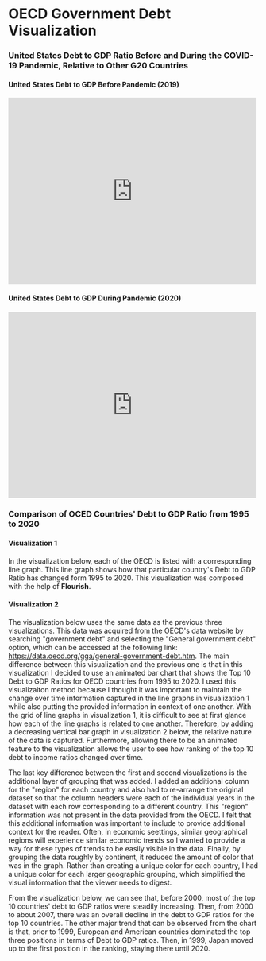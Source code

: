 # OECD Government Debt Visualization
### United States Debt to GDP Ratio Before and During the COVID-19 Pandemic, Relative to Other G20 Countries
#### United States Debt to GDP Before Pandemic (2019)
<iframe src="https://data.oecd.org/chart/6viM" width="500" height="375" style="border: 0" mozallowfullscreen="true" webkitallowfullscreen="true" allowfullscreen="true"><a href="https://data.oecd.org/chart/6viM" target="_blank">OECD Chart: General government debt, Total, % of GDP, Annual, 2019</a></iframe>


#### United States Debt to GDP During Pandemic (2020)
<iframe src="https://data.oecd.org/chart/6viO" width="500" height="375" style="border: 0" mozallowfullscreen="true" webkitallowfullscreen="true" allowfullscreen="true"><a href="https://data.oecd.org/chart/6viO" target="_blank">OECD Chart: General government debt, Total, % of GDP, Annual, 2020</a></iframe>

### Comparison of OCED Countries' Debt to GDP Ratio from 1995 to 2020

#### Visualization 1

In the visualization below, each of the OECD is listed with a corresponding line graph. This line graph shows how that particular country's Debt to GDP Ratio has changed form 1995 to 2020. This visualization was composed with the help of **Flourish**.


<div class="flourish-embed flourish-chart" data-src="visualisation/7667826"><script src="https://public.flourish.studio/resources/embed.js"></script></div>


#### Visualization 2

The visualization below uses the same data as the previous three visualizations. This data was acquired from the OECD's data website by searching "government debt" and selecting the "General government debt" option, which can be accessed at the following link: https://data.oecd.org/gga/general-government-debt.htm.  The main difference between this visualization and the previous one is that in this visualization I decided to use an animated bar chart that shows the Top 10 Debt to GDP Ratios for OECD countries from 1995 to 2020. I used this visualizaiton method because I thought it was important to maintain the change over time information captured in the line graphs in visualization 1 while also putting the provided information in context of one another. With the grid of line graphs in visualization 1, it is difficult to see at first glance how each of the line graphs is related to one another. Therefore, by adding a decreasing vertical bar graph in visualization 2 below, the relative nature of the data is captured. Furthermore, allowing there to be an animated feature to the visualization allows the user to see how ranking of the top 10 debt to income ratios changed over time. 

The last key difference between the first and second visualizations is the additional layer of grouping that was added. I added an additional column for the "region" for each country and also had to re-arrange the original dataset so that the column headers were each of the individual years in the dataset with each row corresponding to a different country. This "region" information was not present in the data provided from the OECD. I felt that this additional information was important to include to provide additional context for the reader. Often, in economic seettings, similar geographical regions will experience similar economic trends so I wanted to provide a way for these types of trends to be easily visible in the data. Finally, by grouping the data roughly by continent, it reduced the amount of color that was in the graph. Rather than creating a unique color for each country, I had a unique color for each larger geographic grouping, which simplified the visual information that the viewer needs to digest.

From the visualization below, we can see that, before 2000, most of the top 10 countries' debt to GDP ratios were steadily increasing. Then, from 2000 to about 2007, there was an overall decline in the debt to GDP ratios for the top 10 countries. The other major trend that can be observed from the chart is that, prior to 1999, European and American countries dominated the top three positions in terms of Debt to GDP ratios. Then, in 1999, Japan moved up to the first position in the ranking, staying there until 2020.

<div class="flourish-embed flourish-bar-chart-race" data-src="visualisation/7687960"><script src="https://public.flourish.studio/resources/embed.js"></script></div>
